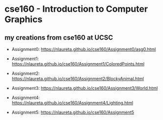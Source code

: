 # cse160 - Introduction to Computer Graphics
## my creations from cse160 at UCSC

* Assignment0: https://nlaureta.github.io/cse160/Assignment0/asg0.html

* Assignment1: https://nlaureta.github.io/cse160/Assignment1/ColoredPoints.html

* Assignment2: https://nlaureta.github.io/cse160/Assignment2/BlockyAnimal.html

* Assignment3: https://nlaureta.github.io/cse160/Assignment3/World.html

* Assignment4: https://nlaureta.github.io/cse160/Assignment4/Lighting.html

* Assignment5: https://nlaureta.github.io/cse160/Assignment5
